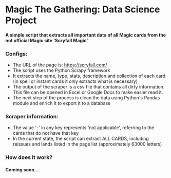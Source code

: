 # Magic The Gathering: Data Science Project
#### A simple script that extracts all important data of all Magic cards from the not official Magic site 'Scryfall Magic'

### Configs:
- The URL of the page is: https://scryfall.com/
- The script uses the Python Scrapy framework
- It extracts the name, type,  stats, description and collection  of each card (in spell or instant cards it only extracts what is necessary)
- The output of the scraper is a csv file that contains all dirty information. This file can be opened in Excel or Google Docs to make easier read it.
- The next step of the process is clean the data using Python´s Pandas module and enrich it to export it to a database

### Scraper information:
- The value '-' in any key represents 'not applicable', referring to the cards that do not have that key
- In the current state, the script can extract ALL CARDS, including reissues and lands listed in the page list (approximately 63000 letters)

### How does it work?
#### Coming soon...
